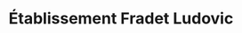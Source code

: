 ---
title: "Établissement Fradet Ludovic"
url: /bellegarde-en-marche/etablissement-fradet-ludovic/
shop: réparation de voitures
---
